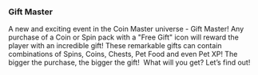 ### Gift Master
A new and exciting event in the Coin Master universe - Gift Master!
Any purchase of a Coin or Spin pack with a "Free Gift" icon will reward the player with an incredible gift!
These remarkable gifts can contain combinations of Spins, Coins, Chests, Pet Food and even Pet XP! 
The bigger the purchase, the bigger the gift! 
What will you get? Let’s find out!





